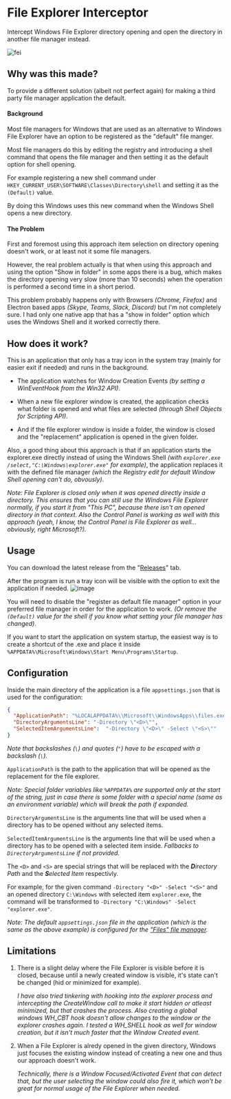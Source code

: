 # File Explorer Interceptor
 Intercept Windows File Explorer directory opening and open the directory in another file manager instead.
 
 ![fei](https://user-images.githubusercontent.com/10236674/139499324-3802f5ba-24d1-4c33-aff2-3c7826d70d9c.gif)



## Why was this made?
To provide a different solution (albeit not perfect again) for making a third party file manager application the default.

#### Background

Most file managers for Windows that are used as an alternative to Windows File Explorer have an option to be registered as the "default" file manger.

Most file managers do this by editing the registry and introducing a shell command that opens the file manager and then setting it as the default option for shell opening.

For example registering a new shell command under `HKEY_CURRENT_USER\SOFTWARE\Classes\Directory\shell` and setting it as the `(Default)` value.

By doing this Windows uses this new command when the Windows Shell opens a new directory.

#### The Problem

First and foremost using this approach item selection on directory opening doesn't work, or at least not it some file managers.

However, the real problem actually is that when using this approach and using the option "Show in folder" in some apps there is a bug, which makes the directory opening very slow (more than 10 seconds) when the operation is performed a second time in a short period.

This problem probably happens only with Browsers *(Chrome, Firefox)* and Electron based apps *(Skype, Teams, Slack, Discord)* but I'm not completely sure. I had only one native app that has a "show in folder" option which uses the Windows Shell and it worked correctly there.

## How does it work?

This is an application that only has a tray icon in the system tray (mainly for easier exit if needed) and runs in the background.

- The application watches for Window Creation Events *(by setting a WinEventHook from the Win32 API)*.

- When a new file explorer window is created, the application checks what folder is opened and what files are selected *(through Shell Objects for Scripting API)*.

- And if the file explorer window is inside a folder, the window is closed and the "replacement" application is opened in the given folder.

Also, a good thing about this approach is that if an application starts the explorer.exe directly instead of using the Windows Shell *(with `explorer.exe /select,"C:\Windows\explorer.exe"` for example)*, the application replaces it with the defined file manager *(which the Registry edit for default Window Shell opening can't do, obvously)*.

*Note: File Explorer is closed only when it was opened directly inside a directory. This ensures that you can still use the Windows File Explorer normally, if you start it from "This PC", because there isn't an opened directory in that context. Also the Control Panel is working as well with this approach (yeah, I know, the Control Panel is File Explorer as well... obviously, right Microsoft?).*

## Usage

You can download the latest release from the "[Releases](https://github.com/abdonkov/FileExplorerInterceptor/releases)" tab.

After the program is run a tray icon will be visible with the option to exit the application if needed.
![image](https://user-images.githubusercontent.com/10236674/137640941-cb4d33df-8d74-4c95-9f9b-5585e124508b.png)

You will need to disable the "register as default file manager" option in your preferred file manager in order for the application to work. *(Or remove the `(Default)` value for the shell if you know what setting your file manager has changed)*.

If you want to start the application on system startup, the easiest way is to create a shortcut of the .exe and place it inside `%APPDATA%\Microsoft\Windows\Start Menu\Programs\Startup`.

## Configuration

Inside the main directory of the application is a file `appsettings.json` that is used for the configuration:
````json
{
  "ApplicationPath": "%LOCALAPPDATA%\\Microsoft\\WindowsApps\\files.exe",
  "DirectoryArgumentsLine": "-Directory \"<D>\"",
  "SelectedItemArgumentsLine":  "-Directory \"<D>\" -Select \"<S>\""
}
````
*Note that backslashes (`\`) and quotes (`"`) have to be escaped with a backslash (`\`).*

`ApplicationPath` is the path to the application that will be opened as the replacement for the file explorer.

*Note: Special folder variables like `%APPDATA%` are supported only at the start of the string, just in case there is some folder with a special name (same as an environment variable) which will break the path if expanded.*

`DirectoryArgumentsLine` is the arguments line that will be used when a directory has to be opened without any selected items.

`SelectedItemArgumentsLine` is the arguments line that will be used when a directory has to be opened with a selected item inside. *Fallbacks to `DirectoryArgumentsLine` if not provided.*

The `<D>` and `<S>` are special strings that will be replaced with the ***D**irectory Path* and the ***S**elected Item* respectivly.

For example, for the given command `-Directory "<D>" -Select "<S>"` and an opened directory `C:\Windows` with selected item `explorer.exe`, the command will be transformed to `-Directory "C:\Windows" -Select "explorer.exe"`.

*Note: The default `appsettings.json` file in the application (which is the same as the above example) is configured for the ["Files" file manager](https://github.com/files-community/Files).*

## Limitations

1. There is a slight delay where the File Explorer is visible before it is closed, because until a newly created window is visible, it's state can't be changed (hid or minimized for example).

    *I have also tried tinkering with hooking into the explorer process and intercepting the CreateWindow call to make it start hidden or atleast minimized, but that crashes the process. Also creating a global windows WH_CBT hook doesn't allow changes to the window or the explorer crashes again. I tested a WH_SHELL hook as well for window creation, but it isn't much faster that the Window Created event.*

2. When a File Explorer is alredy opened in the given directory, Windows just focuses the existing window instead of creating a new one and thus our approach doesn't work.

    *Technically, there is a Window Focused/Activated Event that can detect that, but the user selecting the window could also fire it, which won't be great for normal usage of the File Explorer when needed.*
